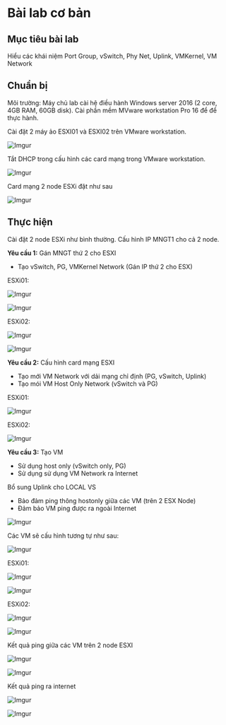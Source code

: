 # Bài lab cơ bản

## Mục tiêu bài lab

Hiểu các khái niệm Port Group, vSwitch, Phy Net, Uplink, VMKernel, VM Network

## Chuẩn bị

Môi trường: Máy chủ lab cài hệ điều hành Windows server 2016 (2 core, 4GB RAM, 60GB disk). Cài phần mềm MVware workstation Pro 16 để để thực hành.

Cài đặt 2 máy ảo ESXI01 và ESXI02 trên VMware workstation.

![Imgur](https://i.imgur.com/OyNxI86.png)

Tắt DHCP trong cấu hình các card mạng trong VMware workstation.

![Imgur](https://i.imgur.com/GD310Xv.png)

Card mạng 2 node ESXi đặt như sau

![Imgur](https://i.imgur.com/IO8pt2V.png)


## Thực hiện

Cài đặt 2 node ESXi như bình thường. Cấu hình IP MNGT1 cho cả 2 node. 

**Yêu cầu 1:** Gán MNGT thứ 2 cho ESXI

-	Tạo vSwitch, PG, VMKernel Network (Gán IP thứ 2 cho ESX)

ESXi01:

![Imgur](https://i.imgur.com/zRm5yZ4.png)

![Imgur](https://i.imgur.com/j0pZ03N.png)

ESXi02:

![Imgur](https://i.imgur.com/g7D9Jyc.png)

![Imgur](https://i.imgur.com/0uKPfBH.png)

**Yêu cầu 2:** Cấu hình card mạng ESXI

-	Tạo mới VM Network với dải mạng chỉ định (PG, vSwitch, Uplink)
-	Tạo mói VM Host Only Network (vSwitch và PG)

ESXi01:

![Imgur](https://i.imgur.com/SJveKxj.png)

ESXi02:

![Imgur](https://i.imgur.com/F028sOx.png)

**Yêu cầu 3:** Tạo VM
-	Sử dụng host only (vSwitch only, PG)
-	Sử dụng sử dụng VM Network ra Internet

Bổ sung Uplink cho LOCAL VS
-	Bảo đảm ping thông hostonly giữa các VM (trên 2 ESX Node)
-	Đảm bảo VM ping được ra ngoài Internet

![Imgur](https://i.imgur.com/VNucY1P.png)

Các VM sẽ cấu hình tương tự như sau:

![Imgur](https://i.imgur.com/vpLyAS7.png)

ESXi01:

![Imgur](https://i.imgur.com/VVb2szD.png)

![Imgur](https://i.imgur.com/9hm2s5g.png)

ESXi02:

![Imgur](https://i.imgur.com/HOdaJvN.png)

![Imgur](https://i.imgur.com/Xbs2MQZ.png)

Kết quả ping giữa các VM trên 2 node ESXI

![Imgur](https://i.imgur.com/6kDNZam.png)

![Imgur](https://i.imgur.com/LguAqVb.png)

Kết quả ping ra internet

![Imgur](https://i.imgur.com/N8ycwiR.png)

![Imgur](https://i.imgur.com/CR3aXkK.png)